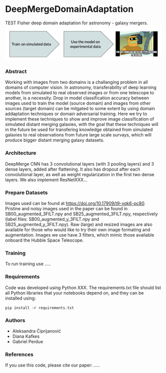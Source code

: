 # DeepMergeDomainAdaptation
TEST
Fisher deep domain adaptation for astronomy - galaxy mergers. 
![](images/source_target.png)

### Abstract
Working with images from two domains is a challanging problem in all domains of computer vision. In astronomy, transferability of deep learning models from simulated to real observed images or from one telescope to another, is a necessity. 
Drop in model classification accuracy between images used to train the model (source domain) and images from other sources (target domain) can be mitgated to some extent by using domain addaptation techniques or domain adversarial training. 
Here we try to implement these techniques to show and improve image classification of simulated distant merging galaxies, with the goal that these techniques will in the future be used for transfering knowledge obtained from simulated galaxies to real observations from future large scale survays, 
which will produce bigger distant merging galaxy datasets.

### Architecture
DeepMerge CNN has 3 convolutional layers (with 3 pooling layers) and 3 dense layers, added after flattening. It also has dropout after each convolutional layer, as well as weight regularization in the first two dense layers.
We also implement ResNetXXX...

### Prepare Datasets
Images used can be found at https://doi.org/10.17909/t9-vqk6-pc80. Pristine and noisy images used in the paper can be found in SB00_augmented_3FILT.npy and SB25_augmented_3FILT.npy, respectively (label files: SB00_augmented_y_3FILT.npy and SB25_augmented_y_3FILT.npy). Raw (large) and resized images are also available for those who would like to try their own image formating and augmentation. Images we use have 3 filters, which mimic those available onboard the Hubble Space Telescope.

### Training
To run training use .....


### Requirements
Code was developed using Python XXX. The requirements.txt file should list all Python libraries that your notebooks depend on, and they can be installed using:
```
pip install -r requirements.txt
```


### Authors
- Aleksandra Ćiprijanović
- Diana Kafkes
- Gabriel Perdue

### References
If you use this code, please cite our paper: .....
